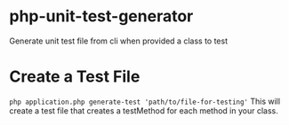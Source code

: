 # php-unit-test-generator
Generate unit test file from cli when provided a class to test

# Create a Test File
```php application.php generate-test 'path/to/file-for-testing'```
This will create a test file that creates a testMethod for each method in your class.
